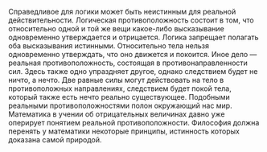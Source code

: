 
Справедливое для логики может быть неистинным для реальной действительности. Логическая противоположность состоит в том, что относительно одной и той же вещи какое-либо высказывание одновременно утверждается и отрицается. Логика запрещает полагать оба высказывания истинными. Относительно тела нельзя одновременно утверждать, что оно движется и покоится. Иное дело — реальная противоположность, состоящая в противонаправленности сил. Здесь также одно упраздняет другое, однако следствием будет не ничто, а нечто. Две равные силы могут действовать на тело в противоположных направлениях, следствием будет покой тела, который также есть нечто реально существующее. Подобными реальными противоположностями полон окружающий нас мир. Математика в учении об отрицательных величинах давно уже оперирует понятием реальной противоположности. Философия должна перенять у математики некоторые принципы, истинность которых доказана самой природой.